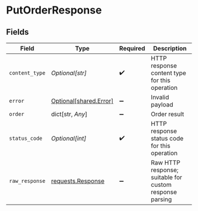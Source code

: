 # PutOrderResponse


## Fields

| Field                                                                                 | Type                                                                                  | Required                                                                              | Description                                                                           |
| ------------------------------------------------------------------------------------- | ------------------------------------------------------------------------------------- | ------------------------------------------------------------------------------------- | ------------------------------------------------------------------------------------- |
| `content_type`                                                                        | *Optional[str]*                                                                       | :heavy_check_mark:                                                                    | HTTP response content type for this operation                                         |
| `error`                                                                               | [Optional[shared.Error]](undefined/models/shared/error.md)                            | :heavy_minus_sign:                                                                    | Invalid payload                                                                       |
| `order`                                                                               | dict[str, *Any*]                                                                      | :heavy_minus_sign:                                                                    | Order result                                                                          |
| `status_code`                                                                         | *Optional[int]*                                                                       | :heavy_check_mark:                                                                    | HTTP response status code for this operation                                          |
| `raw_response`                                                                        | [requests.Response](https://requests.readthedocs.io/en/latest/api/#requests.Response) | :heavy_minus_sign:                                                                    | Raw HTTP response; suitable for custom response parsing                               |